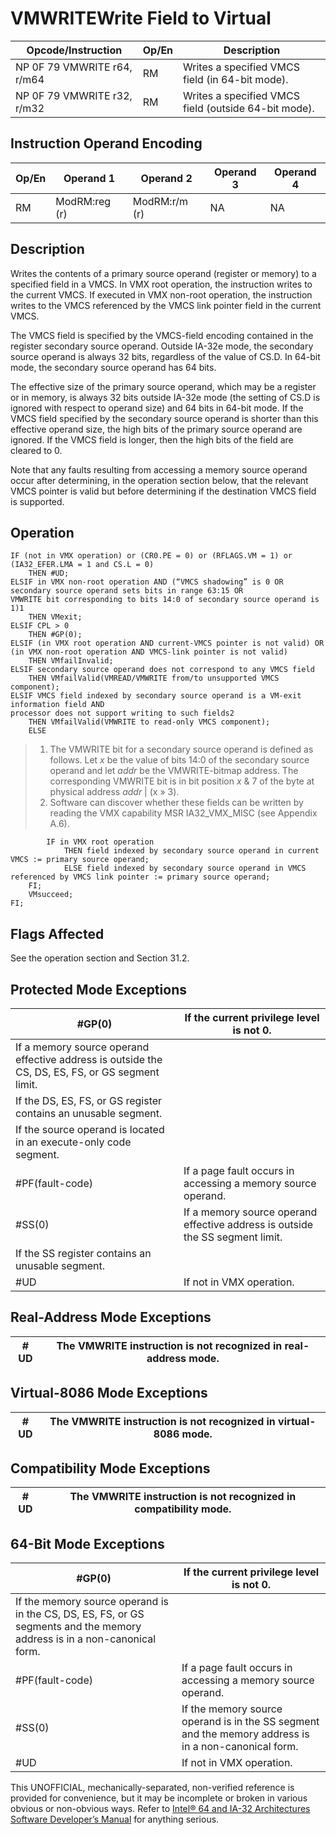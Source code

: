 # VMWRITE**Write Field to Virtual**

| Opcode/Instruction          | Op/En | Description                                          |
| --------------------------- | ----- | ---------------------------------------------------- |
| NP 0F 79 VMWRITE r64, r/m64 | RM    | Writes a specified VMCS field (in 64-bit mode).      |
| NP 0F 79 VMWRITE r32, r/m32 | RM    | Writes a specified VMCS field (outside 64-bit mode). |

## Instruction Operand Encoding

| Op/En | Operand 1     | Operand 2     | Operand 3 | Operand 4 |
| ----- | ------------- | ------------- | --------- | --------- |
| RM    | ModRM:reg (r) | ModRM:r/m (r) | NA        | NA        |

## Description

Writes the contents of a primary source operand (register or memory) to a specified field in a VMCS. In VMX root operation, the instruction writes to the current VMCS. If executed in VMX non-root operation, the instruction writes to the VMCS referenced by the VMCS link pointer field in the current VMCS.

The VMCS field is specified by the VMCS-field encoding contained in the register secondary source operand. Outside IA-32e mode, the secondary source operand is always 32 bits, regardless of the value of CS.D. In 64-bit mode, the secondary source operand has 64 bits.

The effective size of the primary source operand, which may be a register or in memory, is always 32 bits outside IA-32e mode (the setting of CS.D is ignored with respect to operand size) and 64 bits in 64-bit mode. If the VMCS field specified by the secondary source operand is shorter than this effective operand size, the high bits of the primary source operand are ignored. If the VMCS field is longer, then the high bits of the field are cleared to 0.

Note that any faults resulting from accessing a memory source operand occur after determining, in the operation section below, that the relevant VMCS pointer is valid but before determining if the destination VMCS field is supported.

## Operation

```
IF (not in VMX operation) or (CR0.PE = 0) or (RFLAGS.VM = 1) or (IA32_EFER.LMA = 1 and CS.L = 0)
    THEN #​​​UD;
ELSIF in VMX non-root operation AND (“VMCS shadowing” is 0 OR secondary source operand sets bits in range 63:15 OR
VMWRITE bit corresponding to bits 14:0 of secondary source operand is 1)1
    THEN VMexit;
ELSIF CPL > 0
    THEN #​​​​GP(0);
ELSIF (in VMX root operation AND current-VMCS pointer is not valid) OR
(in VMX non-root operation AND VMCS-link pointer is not valid)
    THEN VMfailInvalid;
ELSIF secondary source operand does not correspond to any VMCS field
    THEN VMfailValid(VMREAD/VMWRITE from/to unsupported VMCS component);
ELSIF VMCS field indexed by secondary source operand is a VM-exit information field AND
processor does not support writing to such fields2
    THEN VMfailValid(VMWRITE to read-only VMCS component);
    ELSE

```

> 1. The VMWRITE bit for a secondary source operand is defined as follows. Let _x_ be the value of bits 14:0 of the secondary source operand and let _addr_ be the VMWRITE-bitmap address. The corresponding VMWRITE bit is in bit position _x_ & 7 of the byte at physical address _addr_ | (x » 3).
> 2. Software can discover whether these fields can be written by reading the VMX capability MSR IA32_VMX_MISC (see Appendix A.6).

```
        IF in VMX root operation
            THEN field indexed by secondary source operand in current VMCS := primary source operand;
            ELSE field indexed by secondary source operand in VMCS referenced by VMCS link pointer := primary source operand;
    FI;
    VMsucceed;
FI;

```

## Flags Affected

See the operation section and Section 31.2.

## Protected Mode Exceptions

| \#​​​​GP(0)                                                                                      | If the current privilege level is not 0.                                      |
| ------------------------------------------------------------------------------------------------ | ----------------------------------------------------------------------------- |
| If a memory source operand effective address is outside the CS, DS, ES, FS, or GS segment limit. |
| If the DS, ES, FS, or GS register contains an unusable segment.                                  |
| If the source operand is located in an execute-only code segment.                                |
| \#​PF(fault-code)                                                                                | If a page fault occurs in accessing a memory source operand.                  |
| \#​​​​​SS(0)                                                                                     | If a memory source operand effective address is outside the SS segment limit. |
| If the SS register contains an unusable segment.                                                 |
| #​​​UD                                                                                           | If not in VMX operation.                                                      |

## Real-Address Mode Exceptions

| #​​​UD | The VMWRITE instruction is not recognized in real-address mode. |
| ------ | --------------------------------------------------------------- |

## Virtual-8086 Mode Exceptions

| #​​​UD | The VMWRITE instruction is not recognized in virtual-8086 mode. |
| ------ | --------------------------------------------------------------- |

## Compatibility Mode Exceptions

| #​​​UD | The VMWRITE instruction is not recognized in compatibility mode. |
| ------ | ---------------------------------------------------------------- |

## 64-Bit Mode Exceptions

| \#​​​​GP(0)                                                                                                              | If the current privilege level is not 0.                                                             |
| ------------------------------------------------------------------------------------------------------------------------ | ---------------------------------------------------------------------------------------------------- |
| If the memory source operand is in the CS, DS, ES, FS, or GS segments and the memory address is in a non-canonical form. |
| \#​PF(fault-code)                                                                                                        | If a page fault occurs in accessing a memory source operand.                                         |
| \#​​​​​SS(0)                                                                                                             | If the memory source operand is in the SS segment and the memory address is in a non-canonical form. |
| #​​​UD                                                                                                                   | If not in VMX operation.                                                                             |

This UNOFFICIAL, mechanically-separated, non-verified reference is provided for convenience, but it may be
incomplete or broken in various obvious or non-obvious
ways. Refer to [Intel® 64 and IA-32 Architectures Software Developer’s Manual](https://software.intel.com/en-us/download/intel-64-and-ia-32-architectures-sdm-combined-volumes-1-2a-2b-2c-2d-3a-3b-3c-3d-and-4) for anything serious.
